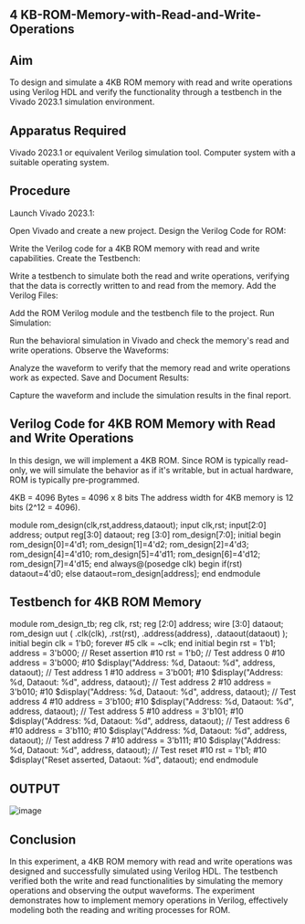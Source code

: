 ## 4 KB-ROM-Memory-with-Read-and-Write-Operations
## Aim
To design and simulate a 4KB ROM memory with read and write operations using Verilog HDL and verify the functionality through a testbench in the Vivado 2023.1 simulation environment.

## Apparatus Required
Vivado 2023.1 or equivalent Verilog simulation tool.
Computer system with a suitable operating system.

## Procedure
Launch Vivado 2023.1:

Open Vivado and create a new project.
Design the Verilog Code for ROM:

Write the Verilog code for a 4KB ROM memory with read and write capabilities.
Create the Testbench:

Write a testbench to simulate both the read and write operations, verifying that the data is correctly written to and read from the memory.
Add the Verilog Files:

Add the ROM Verilog module and the testbench file to the project.
Run Simulation:

Run the behavioral simulation in Vivado and check the memory's read and write operations.
Observe the Waveforms:

Analyze the waveform to verify that the memory read and write operations work as expected.
Save and Document Results:

Capture the waveform and include the simulation results in the final report.
## Verilog Code for 4KB ROM Memory with Read and Write Operations
In this design, we will implement a 4KB ROM. Since ROM is typically read-only, we will simulate the behavior as if it's writable, but in actual hardware, ROM is typically pre-programmed.

4KB = 4096 Bytes = 4096 x 8 bits
The address width for 4KB memory is 12 bits (2^12 = 4096).


module rom_design(clk,rst,address,dataout); input clk,rst; input[2:0] address; output reg[3:0] dataout;
reg [3:0] rom_design[7:0];
initial begin rom_design[0]=4'd1; rom_design[1]=4'd2; rom_design[2]=4'd3; rom_design[4]=4'd10; rom_design[5]=4'd11; rom_design[6]=4'd12; rom_design[7]=4'd15;
end
always@(posedge clk) begin
if(rst)
dataout=4'd0;
else
dataout=rom_design[address];
end
endmodule

## Testbench for 4KB ROM Memory

module rom_design_tb; reg clk, rst; reg [2:0] address; wire [3:0] dataout;
rom_design uut ( .clk(clk), .rst(rst), .address(address), .dataout(dataout) );
initial begin clk = 1'b0; forever #5 clk = ~clk; end
initial begin rst = 1'b1; address = 3'b000;
// Reset assertion #10 rst = 1'b0;
// Test address 0 #10 address = 3'b000; #10 $display("Address: %d, Dataout: %d", address, dataout);
// Test address 1 #10 address = 3'b001; #10 $display("Address: %d, Dataout: %d", address, dataout);
// Test address 2 #10 address = 3'b010; #10 $display("Address: %d, Dataout: %d", address, dataout);
// Test address 4 #10 address = 3'b100; #10 $display("Address: %d, Dataout: %d", address, dataout);
// Test address 5 #10 address = 3'b101; #10 $display("Address: %d, Dataout: %d", address, dataout);
// Test address 6 #10 address = 3'b110; #10 $display("Address: %d, Dataout: %d", address, dataout);
// Test address 7 #10 address = 3'b111; #10 $display("Address: %d, Dataout: %d", address, dataout);
// Test reset #10 rst = 1'b1; #10 $display("Reset asserted, Dataout: %d", dataout); 
end
endmodule

## OUTPUT
![image](https://github.com/user-attachments/assets/14f40b43-eea2-4e32-b931-e63320959913)


## Conclusion
In this experiment, a 4KB ROM memory with read and write operations was designed and successfully simulated using Verilog HDL. The testbench verified both the write and read functionalities by simulating the memory operations and observing the output waveforms. The experiment demonstrates how to implement memory operations in Verilog, effectively modeling both the reading and writing processes for ROM.
